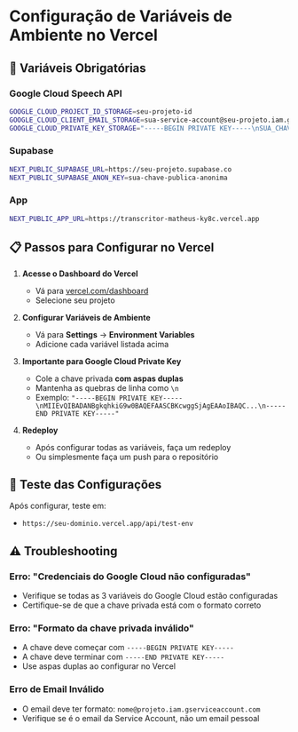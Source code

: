 # Configuração de Variáveis de Ambiente no Vercel

## 🔧 Variáveis Obrigatórias

### Google Cloud Speech API
```bash
GOOGLE_CLOUD_PROJECT_ID_STORAGE=seu-projeto-id
GOOGLE_CLOUD_CLIENT_EMAIL_STORAGE=sua-service-account@seu-projeto.iam.gserviceaccount.com
GOOGLE_CLOUD_PRIVATE_KEY_STORAGE="-----BEGIN PRIVATE KEY-----\nSUA_CHAVE_PRIVADA_AQUI\n-----END PRIVATE KEY-----"
```

### Supabase
```bash
NEXT_PUBLIC_SUPABASE_URL=https://seu-projeto.supabase.co
NEXT_PUBLIC_SUPABASE_ANON_KEY=sua-chave-publica-anonima
```

### App
```bash
NEXT_PUBLIC_APP_URL=https://transcritor-matheus-ky8c.vercel.app
```

## 📋 Passos para Configurar no Vercel

1. **Acesse o Dashboard do Vercel**
   - Vá para [vercel.com/dashboard](https://vercel.com/dashboard)
   - Selecione seu projeto

2. **Configurar Variáveis de Ambiente**
   - Vá para **Settings** → **Environment Variables**
   - Adicione cada variável listada acima

3. **Importante para Google Cloud Private Key**
   - Cole a chave privada **com aspas duplas**
   - Mantenha as quebras de linha como `\n`
   - Exemplo: `"-----BEGIN PRIVATE KEY-----\nMIIEvQIBADANBgkqhkiG9w0BAQEFAASCBKcwggSjAgEAAoIBAQC...\n-----END PRIVATE KEY-----"`

4. **Redeploy**
   - Após configurar todas as variáveis, faça um redeploy
   - Ou simplesmente faça um push para o repositório

## 🧪 Teste das Configurações

Após configurar, teste em:
- `https://seu-dominio.vercel.app/api/test-env`

## ⚠️ Troubleshooting

### Erro: "Credenciais do Google Cloud não configuradas"
- Verifique se todas as 3 variáveis do Google Cloud estão configuradas
- Certifique-se de que a chave privada está com o formato correto

### Erro: "Formato da chave privada inválido"
- A chave deve começar com `-----BEGIN PRIVATE KEY-----`
- A chave deve terminar com `-----END PRIVATE KEY-----`
- Use aspas duplas ao configurar no Vercel

### Erro de Email Inválido
- O email deve ter formato: `nome@projeto.iam.gserviceaccount.com`
- Verifique se é o email da Service Account, não um email pessoal 